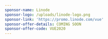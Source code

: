 ```yaml
---
sponsor-name: Linode
sponsor-logo: /uploads/linode-logo.png
sponsor-link: 'https://promo.linode.com/vue'
sponsor-offer-details: COMING SOON
sponsor-offer-code: VUE2020
---
```


